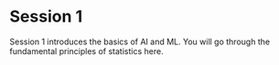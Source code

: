 # Session 1
Session 1 introduces the basics of AI and ML. You will go through the fundamental principles of statistics here.
